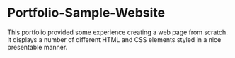 # Portfolio-Sample-Website
This portfolio provided some experience creating a web page from scratch. It displays a number of different HTML and CSS elements styled in a nice presentable manner.
